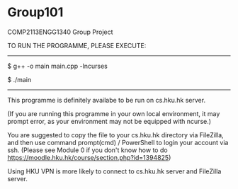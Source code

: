 # Group101
COMP2113ENGG1340 Group Project

TO RUN THE PROGRAMME, PLEASE EXECUTE: 

_____________________________________

$ g++ -o main main.cpp -lncurses

$ ./main

_____________________________________

This programme is definitely availabe to be run on cs.hku.hk server.

(If you are running this programme in your own local environment, it may prompt error, as your environment may not be equipped with ncurse.)

You are suggested to copy the file to your cs.hku.hk directory via FileZilla, and then use command prompt(cmd) / PowerShell to login your account via ssh. (Please see Module 0 if you don't know how to do https://moodle.hku.hk/course/section.php?id=1394825)

Using HKU VPN is more likely to connect to cs.hku.hk server and FileZilla server.
